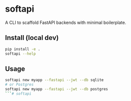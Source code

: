 # softapi

A CLI to scaffold FastAPI backends with minimal boilerplate.

## Install (local dev)
```bash
pip install -e .
softapi --help
```

## Usage
```bash
softapi new myapp --fastapi --jwt --db sqlite
# or Postgres
softapi new myapp --fastapi --jwt --db postgres
```#   s o f t a p i  
 